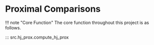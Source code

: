 
# Proximal Comparisons

!!! note "Core Function"
    The core function throughout this project is as follows.
   

::: src.hj_prox.compute_hj_prox
